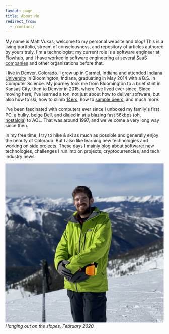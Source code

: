 ```yaml
---
layout: page
title: About Me
redirect_from:
  - /contact/
---
```


My name is Matt Vukas, welcome to my personal website and blog! This is a living portfolio, stream of consciousness, and repository of articles authored by yours truly. I'm a technologist; my current role is a software engineer at [Flowhub](https://flowhub.co/), and I have worked in software engineering at several [SaaS companies](https://stripe.com/atlas/guides/business-of-saas) and other organizations before that.

I live in [Denver, Colorado](https://en.wikipedia.org/wiki/Denver). I grew up in Carmel, Indiana and attended [Indiana University](https://www.indiana.edu/) in Bloomington, Indiana, graduating in May 2014 with a B.S. in Computer Science. My journey took me from Bloomington to a brief stint in Kansas City, then to Denver in 2015, where I've lived ever since. Since moving here, I've learned a ton, not just about how to deliver software, but also how to ski, how to climb [14ers](https://www.14ers.com/), how to [sample beers](https://www.greatamericanbeerfestival.com/), and much more.

I've been fascinated with computers ever since I unboxed my family's first PC, a bulky, beige Dell, and dialed in at a blazing fast 56kbps ([oh, nostalgia](https://www.youtube.com/watch?v=D1UY7eDRXrs)) to AOL. That was around 1997, and we've come a very long way since then.

In my free time, I try to hike & ski as much as possible and generally enjoy the beauty of Colorado. But I also like learning new technologies and working on [side projects](/projects). These days I mainly blog about software: new technologies, challenges I run into on projects, cryptocurrencies, and tech industry news.

![](/images/matt-vukas-pow-day.jpg)
_Hanging out on the slopes, February 2020._
